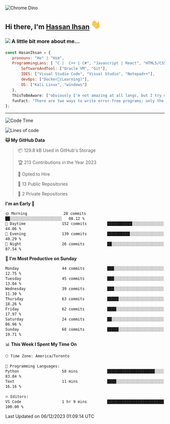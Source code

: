 <!--
**HasanIhsan/HasanIhsan** is a ✨ _special_ ✨ repository because its `README.md` (this file) appears on your GitHub profile.
-->

![Chrome Dino](https://mir-s3-cdn-cf.behance.net/project_modules/max_1200/4ff07986208593.5d9a654e92f36.gif)


<h2 align="left">Hi there, I'm <a href="https://www.linkedin.com/in/hassan-ihsan-045b11231/" target="_blank" rel="noopener noreferrer">Hassan Ihsan</a> <img src="https://raw.githubusercontent.com/ABSphreak/ABSphreak/master/gifs/Hi.gif" height="30" />
 
 
 ### <img src="https://media.giphy.com/media/VgCDAzcKvsR6OM0uWg/giphy.gif" width="50"> A little bit more about me...  
 
 ```javascript
const HasanIhsan = {
    pronouns: "He" | "Him",
    ProgrammingLans: [ "C |  C++ | C#", "Javascript | React", "HTML5/CSS", "JSON", "Java"],
        SoftwareAndTool: ["Oracle VM", "Git"],
        IDES: ["Visual Studio Code", "Visual Studio", "Notepad++"],
        devOps: ["Docker🐳(Learning)"], 
        OS: ["Kali Linux", "windows"]
    },
    ThisToBeAware: ["obviously I'm not amazing at all langs, but I try my best not to go rusty"], 
    funFact: "There are two ways to write error-free programs; only the third one works"
};
```
 
 --- 

<!--START_SECTION:waka-->
![Code Time](http://img.shields.io/badge/Code%20Time-257%20hrs%2011%20mins-blue)

![Lines of code](https://img.shields.io/badge/From%20Hello%20World%20I%27ve%20Written-1.0%20million%20lines%20of%20code-blue)

**🐱 My GitHub Data** 

> 📦 129.8 kB Used in GitHub's Storage 
 > 
> 🏆 213 Contributions in the Year 2023
 > 
> 💼 Opted to Hire
 > 
> 📜 13 Public Repositories 
 > 
> 🔑 2 Private Repositories 
 > 
**I'm an Early 🐤** 

```text
🌞 Morning                28 commits          ██░░░░░░░░░░░░░░░░░░░░░░░   08.12 % 
🌆 Daytime                152 commits         ███████████░░░░░░░░░░░░░░   44.06 % 
🌃 Evening                139 commits         ██████████░░░░░░░░░░░░░░░   40.29 % 
🌙 Night                  26 commits          ██░░░░░░░░░░░░░░░░░░░░░░░   07.54 % 
```
📅 **I'm Most Productive on Sunday** 

```text
Monday                   44 commits          ███░░░░░░░░░░░░░░░░░░░░░░   12.75 % 
Tuesday                  45 commits          ███░░░░░░░░░░░░░░░░░░░░░░   13.04 % 
Wednesday                39 commits          ███░░░░░░░░░░░░░░░░░░░░░░   11.30 % 
Thursday                 63 commits          █████░░░░░░░░░░░░░░░░░░░░   18.26 % 
Friday                   62 commits          ████░░░░░░░░░░░░░░░░░░░░░   17.97 % 
Saturday                 24 commits          ██░░░░░░░░░░░░░░░░░░░░░░░   06.96 % 
Sunday                   68 commits          █████░░░░░░░░░░░░░░░░░░░░   19.71 % 
```


📊 **This Week I Spent My Time On** 

```text
🕑︎ Time Zone: America/Toronto

💬 Programming Languages: 
Python                   58 mins             █████████████████████░░░░   83.84 % 
Text                     11 mins             ████░░░░░░░░░░░░░░░░░░░░░   16.16 % 

🔥 Editors: 
VS Code                  1 hr 9 mins         █████████████████████████   100.00 % 
```


 Last Updated on 06/12/2023 01:09:14 UTC
<!--END_SECTION:waka-->
 
 
